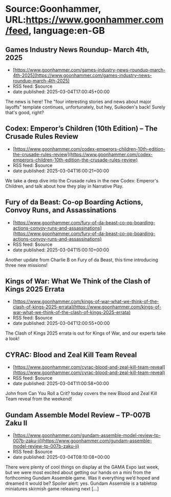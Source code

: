 # Source:Goonhammer, URL:https://www.goonhammer.com/feed, language:en-GB

## Games Industry News Roundup- March 4th, 2025
 - [https://www.goonhammer.com/games-industry-news-roundup-march-4th-2025](https://www.goonhammer.com/games-industry-news-roundup-march-4th-2025)
 - RSS feed: $source
 - date published: 2025-03-04T17:00:45+00:00

The news is here! The "four interesting stories and news about major layoffs" template continues, unfortunately, but hey, Suikoden's back! Surely that's good, right?

## Codex: Emperor’s Children (10th Edition) – The Crusade Rules Review
 - [https://www.goonhammer.com/codex-emperors-children-10th-edition-the-crusade-rules-review](https://www.goonhammer.com/codex-emperors-children-10th-edition-the-crusade-rules-review)
 - RSS feed: $source
 - date published: 2025-03-04T16:00:21+00:00

We take a deep dive into the Crusade rules in the new Codex: Emperor's Children, and talk about how they play in Narrative Play.

## Fury of da Beast: Co-op Boarding Actions, Convoy Runs, and Assassinations
 - [https://www.goonhammer.com/fury-of-da-beast-co-op-boarding-actions-convoy-runs-and-assassinations](https://www.goonhammer.com/fury-of-da-beast-co-op-boarding-actions-convoy-runs-and-assassinations)
 - RSS feed: $source
 - date published: 2025-03-04T15:00:10+00:00

Another update from Charlie B on Fury of da Beast, this time introducing three new missions!

## Kings of War: What We Think of the Clash of Kings 2025 Errata
 - [https://www.goonhammer.com/kings-of-war-what-we-think-of-the-clash-of-kings-2025-errata](https://www.goonhammer.com/kings-of-war-what-we-think-of-the-clash-of-kings-2025-errata)
 - RSS feed: $source
 - date published: 2025-03-04T12:00:55+00:00

The Clash of Kings 2025 errata is out for Kings of War, and our experts take a look!

## CYRAC: Blood and Zeal Kill Team Reveal
 - [https://www.goonhammer.com/cyrac-blood-and-zeal-kill-team-reveal](https://www.goonhammer.com/cyrac-blood-and-zeal-kill-team-reveal)
 - RSS feed: $source
 - date published: 2025-03-04T11:00:58+00:00

John from Can You Roll a Crit? today covers the new Blood and Zeal Kill Team reveal from the weekend!

## Gundam Assemble Model Review – TP-007B Zaku II
 - [https://www.goonhammer.com/gundam-assemble-model-review-tp-007b-zaku-ii](https://www.goonhammer.com/gundam-assemble-model-review-tp-007b-zaku-ii)
 - RSS feed: $source
 - date published: 2025-03-04T08:10:08+00:00

There were plenty of cool things on display at the GAMA Expo last week, but we were most excited about getting our hands on a mini from the forthcoming Gundam Assemble game. Was it everything we&#8217;d hoped and dreamed it would be? Spoiler alert: yes. Gundam Assemble is a tabletop miniatures skirmish game releasing next [&#8230;]

